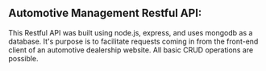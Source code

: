## Automotive Management Restful API:

This Restful API was built using node.js, express, and uses mongodb as a database. It's purpose is to facilitate requests coming in from the front-end client of an automotive dealership website. All basic CRUD operations are possible.


